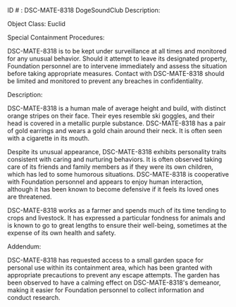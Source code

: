 ID # : DSC-MATE-8318
DogeSoundClub Description:

Object Class: Euclid

Special Containment Procedures:

DSC-MATE-8318 is to be kept under surveillance at all times and monitored for any unusual behavior. Should it attempt to leave its designated property, Foundation personnel are to intervene immediately and assess the situation before taking appropriate measures. Contact with DSC-MATE-8318 should be limited and monitored to prevent any breaches in confidentiality.

Description:

DSC-MATE-8318 is a human male of average height and build, with distinct orange stripes on their face. Their eyes resemble ski goggles, and their head is covered in a metallic purple substance. DSC-MATE-8318 has a pair of gold earrings and wears a gold chain around their neck. It is often seen with a cigarette in its mouth.

Despite its unusual appearance, DSC-MATE-8318 exhibits personality traits consistent with caring and nurturing behaviors. It is often observed taking care of its friends and family members as if they were its own children, which has led to some humorous situations. DSC-MATE-8318 is cooperative with Foundation personnel and appears to enjoy human interaction, although it has been known to become defensive if it feels its loved ones are threatened.

DSC-MATE-8318 works as a farmer and spends much of its time tending to crops and livestock. It has expressed a particular fondness for animals and is known to go to great lengths to ensure their well-being, sometimes at the expense of its own health and safety.

Addendum:

DSC-MATE-8318 has requested access to a small garden space for personal use within its containment area, which has been granted with appropriate precautions to prevent any escape attempts. The garden has been observed to have a calming effect on DSC-MATE-8318's demeanor, making it easier for Foundation personnel to collect information and conduct research.